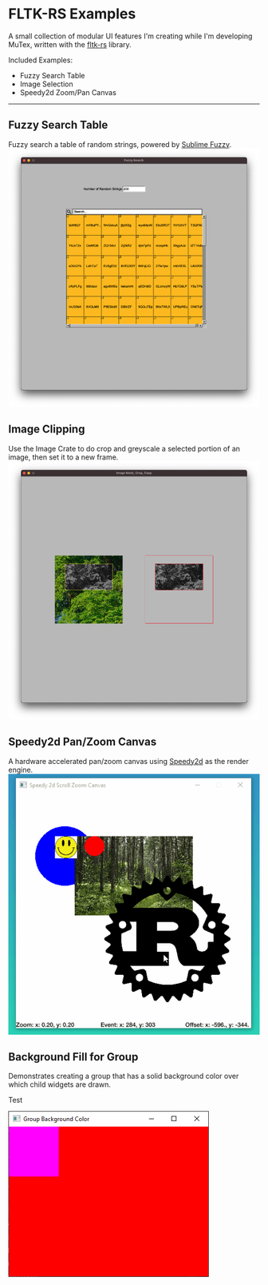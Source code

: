 # FLTK-RS Examples

A small collection of modular UI features I'm creating while I'm developing MuTex, written with the [fltk-rs](https://github.com/MoAlyousef/fltk-rs) library.

Included Examples:

- Fuzzy Search Table
- Image Selection
- Speedy2d Zoom/Pan Canvas

---

## Fuzzy Search Table

Fuzzy search a table of random strings, powered by [Sublime Fuzzy](https://crates.io/crates/sublime_fuzzy).
![Fuzzy Search](./.github/images/fuzzy_search.png)

## Image Clipping

Use the Image Crate to do crop and greyscale a selected portion of an image, then set it to a new frame.
![Fuzzy Search](./.github/images/image_select.png)

## Speedy2d Pan/Zoom Canvas

A hardware accelerated pan/zoom canvas using [Speedy2d](https://github.com/QuantumBadger/Speedy2D) as the render engine.
![Speedy2d Canvas](./.github/images/speedy2d_canvas.gif)

<!-- ![Speedy2d Canvas](./images/Speedy_2d_Pan_Zoom_Canvas.png) -->

## Background Fill for Group

Demonstrates creating a group that has a solid background color over which child widgets are drawn.

Test

![Background Fill Group](./.github/images/background_fill_group.PNG)

